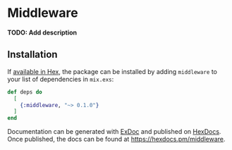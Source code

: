 # Middleware

**TODO: Add description**

## Installation

If [available in Hex](https://hex.pm/docs/publish), the package can be installed
by adding `middleware` to your list of dependencies in `mix.exs`:

```elixir
def deps do
  [
    {:middleware, "~> 0.1.0"}
  ]
end
```

Documentation can be generated with [ExDoc](https://github.com/elixir-lang/ex_doc)
and published on [HexDocs](https://hexdocs.pm). Once published, the docs can
be found at <https://hexdocs.pm/middleware>.

